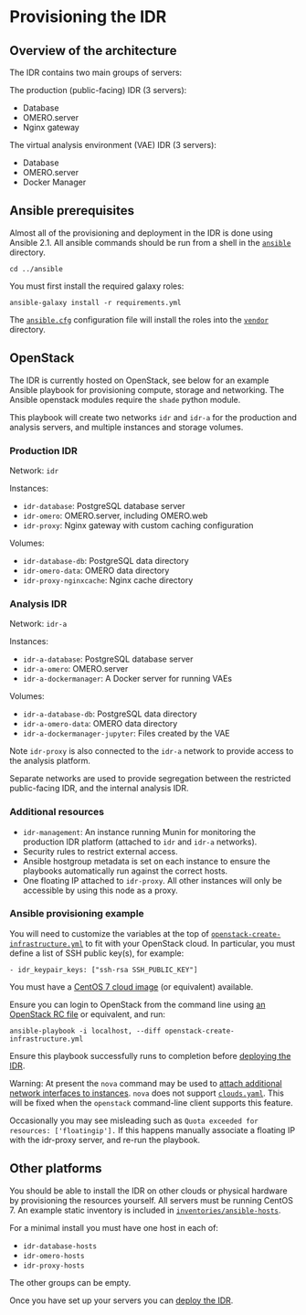 # Provisioning the IDR

## Overview of the architecture

The IDR contains two main groups of servers:

The production (public-facing) IDR (3 servers):
- Database
- OMERO.server
- Nginx gateway

The virtual analysis environment (VAE) IDR (3 servers):
- Database
- OMERO.server
- Docker Manager


## Ansible prerequisites

Almost all of the provisioning and deployment in the IDR is done using Ansible 2.1.
All ansible commands should be run from a shell in the [`ansible`](../ansible) directory.

    cd ../ansible

You must first install the required galaxy roles:

    ansible-galaxy install -r requirements.yml

The [`ansible.cfg`](../ansible/ansible.cfg) configuration file will install the roles into the [`vendor`](../ansible/vendor) directory.


## OpenStack

The IDR is currently hosted on OpenStack, see below for an example Ansible playbook for provisioning compute, storage and networking.
The Ansible openstack modules require the `shade` python module.

This playbook will create two networks `idr` and `idr-a` for the production and analysis servers, and multiple instances and storage volumes.


### Production IDR
Network: `idr`

Instances:
- `idr-database`: PostgreSQL database server
- `idr-omero`: OMERO.server, including OMERO.web
- `idr-proxy`: Nginx gateway with custom caching configuration

Volumes:
- `idr-database-db`: PostgreSQL data directory
- `idr-omero-data`: OMERO data directory
- `idr-proxy-nginxcache`: Nginx cache directory


### Analysis IDR
Network: `idr-a`

Instances:
- `idr-a-database`: PostgreSQL database server
- `idr-a-omero`: OMERO.server
- `idr-a-dockermanager`: A Docker server for running VAEs

Volumes:
- `idr-a-database-db`: PostgreSQL data directory
- `idr-a-omero-data`: OMERO data directory
- `idr-a-dockermanager-jupyter`: Files created by the VAE

Note `idr-proxy` is also connected to the `idr-a` network to provide access to the analysis platform.

Separate networks are used to provide segregation between the restricted public-facing IDR, and the internal analysis IDR.


### Additional resources
- `idr-management`: An instance running Munin for monitoring the production IDR platform (attached to `idr` and `idr-a` networks).
- Security rules to restrict external access.
- Ansible hostgroup metadata is set on each instance to ensure the playbooks automatically run against the correct hosts.
- One floating IP attached to `idr-proxy`.
  All other instances will only be accessible by using this node as a proxy.


### Ansible provisioning example

You will need to customize the variables at the top of [`openstack-create-infrastructure.yml`](../ansible/openstack-create-infrastructure.yml) to fit with your OpenStack cloud.
In particular, you must define a list of SSH public key(s), for example:

    - idr_keypair_keys: ["ssh-rsa SSH_PUBLIC_KEY"]

You must have a [CentOS 7 cloud image](https://cloud.centos.org/centos/7/images/) (or equivalent) available.

Ensure you can login to OpenStack from the command line using [an OpenStack RC file](http://docs.openstack.org/user-guide/common/cli-set-environment-variables-using-openstack-rc.html) or equivalent, and run:

    ansible-playbook -i localhost, --diff openstack-create-infrastructure.yml

Ensure this playbook successfully runs to completion before [deploying the IDR](deployment.md).

Warning: At present the `nova` command may be used to [attach additional network interfaces to instances](https://github.com/IDR/ansible-role-openstack-idr-instance-network).
`nova` does not support [`clouds.yaml`](http://docs.openstack.org/developer/os-client-config/).
This will be fixed when the `openstack` command-line client supports this feature.

Occasionally you may see misleading such as `Quota exceeded for resources: ['floatingip'].`
If this happens manually associate a floating IP with the idr-proxy server, and re-run the playbook.


## Other platforms

You should be able to install the IDR on other clouds or physical hardware by provisioning the resources yourself.
All servers must be running CentOS 7.
An example static inventory is included in [`inventories/ansible-hosts`](../inventories/ansible-hosts).

For a minimal install you must have one host in each of:
- `idr-database-hosts`
- `idr-omero-hosts`
- `idr-proxy-hosts`

The other groups can be empty.

Once you have set up your servers you can [deploy the IDR](deployment.md).
